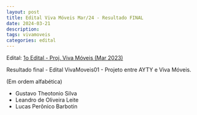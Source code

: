 ```yaml
---
layout: post
title: Edital Viva Móveis Mar/24 - Resultado FINAL
date: 2024-03-21
description: 
tags: vivamoveis
categories: edital
---
```


Edital: [1o Edital - Proj. Viva Móveis (Mar 2023)](/editais/2024-03-10-vivamoveis-edital1/)

Resultado final - Edital VivaMoveis01 - Projeto entre AYTY e Viva Móveis.

(Em ordem alfabética)

- Gustavo Theotonio Silva
- Leandro de Oliveira Leite
- Lucas Perônico Barbotin

